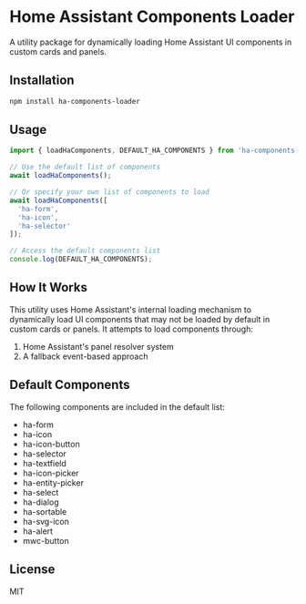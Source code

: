 # Home Assistant Components Loader

A utility package for dynamically loading Home Assistant UI components in custom cards and panels.

## Installation

```bash
npm install ha-components-loader
```

## Usage

```typescript
import { loadHaComponents, DEFAULT_HA_COMPONENTS } from 'ha-components-loader';

// Use the default list of components
await loadHaComponents();

// Or specify your own list of components to load
await loadHaComponents([
  'ha-form',
  'ha-icon',
  'ha-selector'
]);

// Access the default components list
console.log(DEFAULT_HA_COMPONENTS);
```

## How It Works

This utility uses Home Assistant's internal loading mechanism to dynamically load UI components that may not be loaded by default in custom cards or panels. It attempts to load components through:

1. Home Assistant's panel resolver system
2. A fallback event-based approach

## Default Components

The following components are included in the default list:

- ha-form
- ha-icon
- ha-icon-button
- ha-selector
- ha-textfield
- ha-icon-picker
- ha-entity-picker
- ha-select
- ha-dialog
- ha-sortable
- ha-svg-icon
- ha-alert
- mwc-button

## License

MIT
